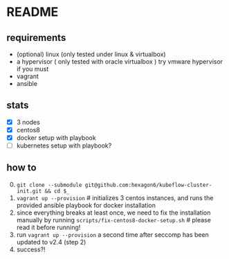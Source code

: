 # README

## requirements

- (optional) linux (only tested under linux & virtualbox)
- a hypervisor ( only tested with oracle virtualbox ) try vmware hypervisor if you must
- vagrant
- ansible

## stats

- [x] 3 nodes
- [x] centos8
- [x] docker setup with playbook
- [ ] kubernetes setup with playbook?

## how to

0. `git clone --submodule git@github.com:hexagon6/kubeflow-cluster-init.git && cd $_`
1. `vagrant up --provision` # initializes 3 centos instances, and runs the provided ansible playbook for docker installation
2. since everything breaks at least once, we need to fix the installation manually by running `scripts/fix-centos8-docker-setup.sh` # please read it before running!
3. run `vagrant up --provision` a second time after seccomp has been updated to v2.4 (step 2)
4. success?!
